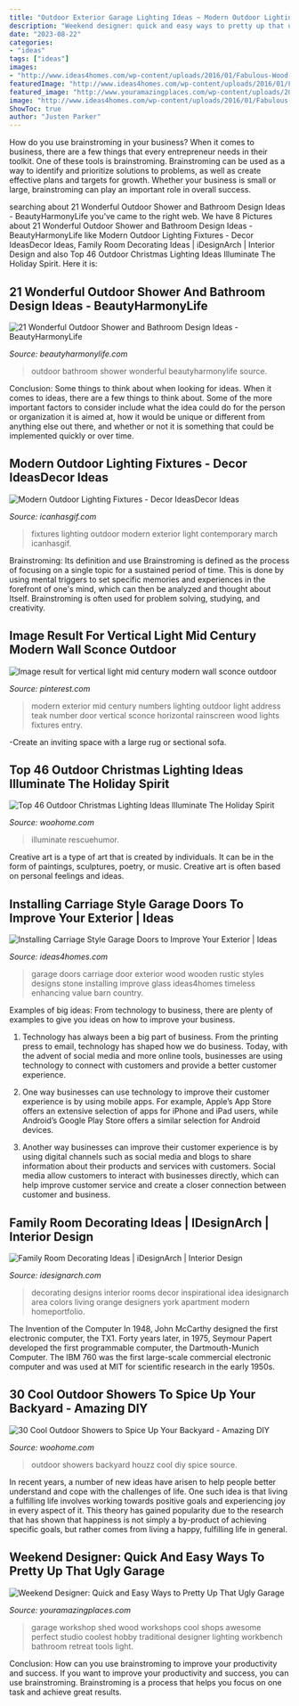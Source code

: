 ```yaml
---
title: "Outdoor Exterior Garage Lighting Ideas ~ Modern Outdoor Lighting Fixtures"
description: "Weekend designer: quick and easy ways to pretty up that ugly garage"
date: "2023-08-22"
categories:
- "ideas"
tags: ["ideas"]
images:
- "http://www.ideas4homes.com/wp-content/uploads/2016/01/Fabulous-Wood-Carriage-Style-Garage-Doors-with-Stone-Wall-and-Downlight-on-White-Ceiling.jpg"
featuredImage: "http://www.ideas4homes.com/wp-content/uploads/2016/01/Fabulous-Wood-Carriage-Style-Garage-Doors-with-Stone-Wall-and-Downlight-on-White-Ceiling.jpg"
featured_image: "http://www.youramazingplaces.com/wp-content/uploads/2015/02/traditional-garage-and-shed2.jpg"
image: "http://www.ideas4homes.com/wp-content/uploads/2016/01/Fabulous-Wood-Carriage-Style-Garage-Doors-with-Stone-Wall-and-Downlight-on-White-Ceiling.jpg"
ShowToc: true
author: "Justen Parker"
---
```



How do you use brainstroming in your business?
When it comes to business, there are a few things that every entrepreneur needs in their toolkit. One of these tools is brainstroming. Brainstroming can be used as a way to identify and prioritize solutions to problems, as well as create effective plans and targets for growth. Whether your business is small or large, brainstroming can play an important role in overall success.

	

		
searching about 21 Wonderful Outdoor Shower and Bathroom Design Ideas - BeautyHarmonyLife you've came to the right web. We have 8 Pictures about 21 Wonderful Outdoor Shower and Bathroom Design Ideas - BeautyHarmonyLife like Modern Outdoor Lighting Fixtures - Decor IdeasDecor Ideas, Family Room Decorating Ideas | iDesignArch | Interior Design and also Top 46 Outdoor Christmas Lighting Ideas Illuminate The Holiday Spirit. Here it is:
		
    
## 21 Wonderful Outdoor Shower And Bathroom Design Ideas - BeautyHarmonyLife

<img loading=lazy src="http://beautyharmonylife.com/wp-content/uploads/2013/10/warren-heath_mg_6860_757905421.jpg" onerror="this.onerror=null;this.src='https://tse1.mm.bing.net/th?id=OIP.qdlQaGyWoi80K1S4GpBmfgHaLH&amp;pid=15.1';" alt="21 Wonderful Outdoor Shower and Bathroom Design Ideas - BeautyHarmonyLife">

_Source: beautyharmonylife.com_

>outdoor bathroom shower wonderful beautyharmonylife source. 

	

Conclusion: Some things to think about when looking for ideas.
When it comes to ideas, there are a few things to think about. Some of the more important factors to consider include what the idea could do for the person or organization it is aimed at, how it would be unique or different from anything else out there, and whether or not it is something that could be implemented quickly or over time.

    
## Modern Outdoor Lighting Fixtures - Decor IdeasDecor Ideas

<img loading=lazy src="https://www.icanhasgif.com/wp-content/uploads/2015/02/Modern-Outdoor-Lighting-Fixtures.jpg" onerror="this.onerror=null;this.src='https://tse1.mm.bing.net/th?id=OIP.Xdr16h7d-Myh70KFD5PtJAHaJ4&amp;pid=15.1';" alt="Modern Outdoor Lighting Fixtures - Decor IdeasDecor Ideas">

_Source: icanhasgif.com_

>fixtures lighting outdoor modern exterior light contemporary march icanhasgif. 

	

Brainstroming: Its definition and use
Brainstroming is defined as the process of focusing on a single topic for a sustained period of time. This is done by using mental triggers to set specific memories and experiences in the forefront of one's mind, which can then be analyzed and thought about Itself. Brainstroming is often used for problem solving, studying, and creativity.

    
## Image Result For Vertical Light Mid Century Modern Wall Sconce Outdoor

<img loading=lazy src="https://i.pinimg.com/736x/96/62/80/966280ebef469be2efc1a979c5eeee7c.jpg" onerror="this.onerror=null;this.src='https://tse2.mm.bing.net/th?id=OIP.PivHbGYXwUhI-cGQ--8-AQHaLF&amp;pid=15.1';" alt="Image result for vertical light mid century modern wall sconce outdoor">

_Source: pinterest.com_

>modern exterior mid century numbers lighting outdoor light address teak number door vertical sconce horizontal rainscreen wood lights fixtures entry. 

	

-Create an inviting space with a large rug or sectional sofa.

    
## Top 46 Outdoor Christmas Lighting Ideas Illuminate The Holiday Spirit

<img loading=lazy src="https://www.woohome.com/wp-content/uploads/2014/11/Outdoor-Christmas-Lighting-Decorations-11.jpg" onerror="this.onerror=null;this.src='https://tse2.mm.bing.net/th?id=OIP.40ZM3iE36aWCpFax8LyF6QHaJS&amp;pid=15.1';" alt="Top 46 Outdoor Christmas Lighting Ideas Illuminate The Holiday Spirit">

_Source: woohome.com_

>illuminate rescuehumor. 

	

Creative art is a type of art that is created by individuals. It can be in the form of paintings, sculptures, poetry, or music. Creative art is often based on personal feelings and ideas.

    
## Installing Carriage Style Garage Doors To Improve Your Exterior | Ideas

<img loading=lazy src="http://www.ideas4homes.com/wp-content/uploads/2016/01/Fabulous-Wood-Carriage-Style-Garage-Doors-with-Stone-Wall-and-Downlight-on-White-Ceiling.jpg" onerror="this.onerror=null;this.src='https://tse1.mm.bing.net/th?id=OIP.0RutrYdO1PstlStJ564mjQHaEr&amp;pid=15.1';" alt="Installing Carriage Style Garage Doors to Improve Your Exterior | Ideas">

_Source: ideas4homes.com_

>garage doors carriage door exterior wood wooden rustic styles designs stone installing improve glass ideas4homes timeless enhancing value barn country. 

	

Examples of big ideas: From technology to business, there are plenty of examples to give you ideas on how to improve your business.
1. Technology has always been a big part of business. From the printing press to email, technology has shaped how we do business. Today, with the advent of social media and more online tools, businesses are using technology to connect with customers and provide a better customer experience.
2. One way businesses can use technology to improve their customer experience is by using mobile apps. For example, Apple’s App Store offers an extensive selection of apps for iPhone and iPad users, while Android’s Google Play Store offers a similar selection for Android devices.

3. Another way businesses can improve their customer experience is by using digital channels such as social media and blogs to share information about their products and services with customers. Social media allow customers to interact with businesses directly, which can help improve customer service and create a closer connection between customer and business.


    
## Family Room Decorating Ideas | IDesignArch | Interior Design

<img loading=lazy src="https://www.idesignarch.com/wp-content/uploads/Family-Room-Decorating-Ideas_6.jpg" onerror="this.onerror=null;this.src='https://tse2.mm.bing.net/th?id=OIP.7ewD0jlZfjR7h9KBbulUTgHaF6&amp;pid=15.1';" alt="Family Room Decorating Ideas | iDesignArch | Interior Design">

_Source: idesignarch.com_

>decorating designs interior rooms decor inspirational idea idesignarch area colors living orange designers york apartment modern homeportfolio. 

	

The Invention of the Computer
In 1948, John McCarthy designed the first electronic computer, the TX1. Forty years later, in 1975, Seymour Papert developed the first programmable computer, the Dartmouth-Munich Computer. The IBM 760 was the first large-scale commercial electronic computer and was used at MIT for scientific research in the early 1950s.

    
## 30 Cool Outdoor Showers To Spice Up Your Backyard - Amazing DIY

<img loading=lazy src="http://st.houzz.com/simgs/6f411ad90f7df681_4-2712/rustic-exterior.jpg" onerror="this.onerror=null;this.src='https://tse2.mm.bing.net/th?id=OIP.Q6VaQ_nc78sAIdRgFoOziAHaK0&amp;pid=15.1';" alt="30 Cool Outdoor Showers to Spice Up Your Backyard - Amazing DIY">

_Source: woohome.com_

>outdoor showers backyard houzz cool diy spice source. 

	

In recent years, a number of new ideas have arisen to help people better understand and cope with the challenges of life. One such idea is that living a fulfilling life involves working towards positive goals and experiencing joy in every aspect of it. This theory has gained popularity due to the research that has shown that happiness is not simply a by-product of achieving specific goals, but rather comes from living a happy, fulfilling life in general.

    
## Weekend Designer: Quick And Easy Ways To Pretty Up That Ugly Garage

<img loading=lazy src="http://www.youramazingplaces.com/wp-content/uploads/2015/02/traditional-garage-and-shed2.jpg" onerror="this.onerror=null;this.src='https://tse4.mm.bing.net/th?id=OIP.dNIwo1nPuvuXlqOxI0VxGwHaE8&amp;pid=15.1';" alt="Weekend Designer: Quick and Easy Ways to Pretty Up That Ugly Garage">

_Source: youramazingplaces.com_

>garage workshop shed wood workshops cool shops awesome perfect studio coolest hobby traditional designer lighting workbench bathroom retreat tools light. 

	

Conclusion: How can you use brainstroming to improve your productivity and success.
If you want to improve your productivity and success, you can use brainstroming. Brainstroming is a process that helps you focus on one task and achieve great results.

